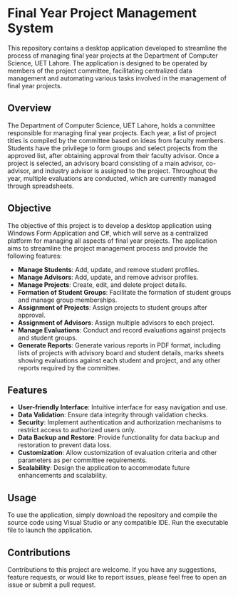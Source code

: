 # Final Year Project Management System

This repository contains a desktop application developed to streamline the process of managing final year projects at the Department of Computer Science, UET Lahore. The application is designed to be operated by members of the project committee, facilitating centralized data management and automating various tasks involved in the management of final year projects.

## Overview

The Department of Computer Science, UET Lahore, holds a committee responsible for managing final year projects. Each year, a list of project titles is compiled by the committee based on ideas from faculty members. Students have the privilege to form groups and select projects from the approved list, after obtaining approval from their faculty advisor. Once a project is selected, an advisory board consisting of a main advisor, co-advisor, and industry advisor is assigned to the project. Throughout the year, multiple evaluations are conducted, which are currently managed through spreadsheets.

## Objective

The objective of this project is to develop a desktop application using Windows Form Application and C#, which will serve as a centralized platform for managing all aspects of final year projects. The application aims to streamline the project management process and provide the following features:

- **Manage Students**: Add, update, and remove student profiles.
- **Manage Advisors**: Add, update, and remove advisor profiles.
- **Manage Projects**: Create, edit, and delete project details.
- **Formation of Student Groups**: Facilitate the formation of student groups and manage group memberships.
- **Assignment of Projects**: Assign projects to student groups after approval.
- **Assignment of Advisors**: Assign multiple advisors to each project.
- **Manage Evaluations**: Conduct and record evaluations against projects and student groups.
- **Generate Reports**: Generate various reports in PDF format, including lists of projects with advisory board and student details, marks sheets showing evaluations against each student and project, and any other reports required by the committee.

## Features

- **User-friendly Interface**: Intuitive interface for easy navigation and use.
- **Data Validation**: Ensure data integrity through validation checks.
- **Security**: Implement authentication and authorization mechanisms to restrict access to authorized users only.
- **Data Backup and Restore**: Provide functionality for data backup and restoration to prevent data loss.
- **Customization**: Allow customization of evaluation criteria and other parameters as per committee requirements.
- **Scalability**: Design the application to accommodate future enhancements and scalability.

## Usage

To use the application, simply download the repository and compile the source code using Visual Studio or any compatible IDE. Run the executable file to launch the application.

## Contributions

Contributions to this project are welcome. If you have any suggestions, feature requests, or would like to report issues, please feel free to open an issue or submit a pull request.

